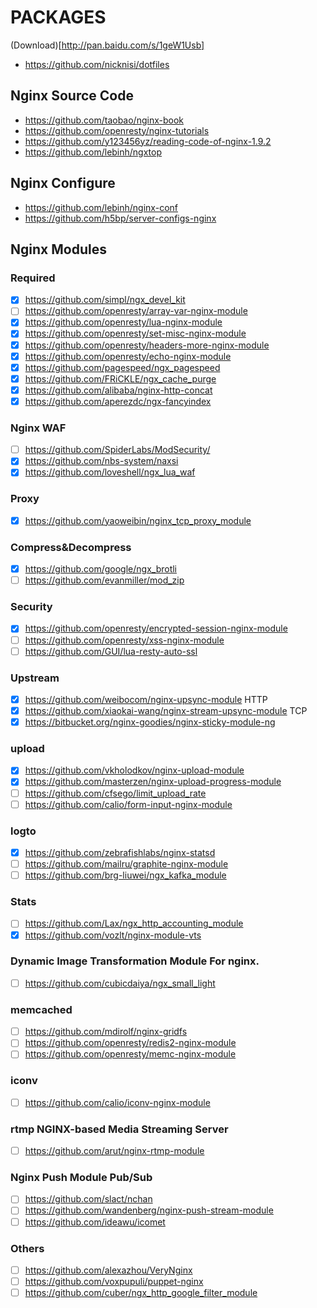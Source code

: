 # PACKAGES

(Download)[http://pan.baidu.com/s/1geW1Usb]

* https://github.com/nicknisi/dotfiles

## Nginx Source Code

* https://github.com/taobao/nginx-book
* https://github.com/openresty/nginx-tutorials
* https://github.com/y123456yz/reading-code-of-nginx-1.9.2
* https://github.com/lebinh/ngxtop

## Nginx Configure

* https://github.com/lebinh/nginx-conf
* https://github.com/h5bp/server-configs-nginx

## Nginx Modules

### Required

* [x] https://github.com/simpl/ngx_devel_kit
* [ ] https://github.com/openresty/array-var-nginx-module
* [x] https://github.com/openresty/lua-nginx-module
* [x] https://github.com/openresty/set-misc-nginx-module
* [x] https://github.com/openresty/headers-more-nginx-module
* [x] https://github.com/openresty/echo-nginx-module
* [x] https://github.com/pagespeed/ngx_pagespeed
* [x] https://github.com/FRiCKLE/ngx_cache_purge
* [x] https://github.com/alibaba/nginx-http-concat
* [x] https://github.com/aperezdc/ngx-fancyindex

### Nginx WAF

* [ ] https://github.com/SpiderLabs/ModSecurity/
* [x] https://github.com/nbs-system/naxsi
* [x] https://github.com/loveshell/ngx_lua_waf

### Proxy

* [x] https://github.com/yaoweibin/nginx_tcp_proxy_module

### Compress&Decompress

* [x] https://github.com/google/ngx_brotli
* [ ] https://github.com/evanmiller/mod_zip

### Security

* [x] https://github.com/openresty/encrypted-session-nginx-module
* [ ] https://github.com/openresty/xss-nginx-module
* [ ] https://github.com/GUI/lua-resty-auto-ssl

### Upstream

* [x] https://github.com/weibocom/nginx-upsync-module HTTP
* [x] https://github.com/xiaokai-wang/nginx-stream-upsync-module TCP
* [x] https://bitbucket.org/nginx-goodies/nginx-sticky-module-ng

### upload

* [x] https://github.com/vkholodkov/nginx-upload-module
* [x] https://github.com/masterzen/nginx-upload-progress-module
* [ ] https://github.com/cfsego/limit_upload_rate
* [ ] https://github.com/calio/form-input-nginx-module

### logto

* [x] https://github.com/zebrafishlabs/nginx-statsd
* [ ] https://github.com/mailru/graphite-nginx-module
* [ ] https://github.com/brg-liuwei/ngx_kafka_module

### Stats

* [ ] https://github.com/Lax/ngx_http_accounting_module
* [x] https://github.com/vozlt/nginx-module-vts

### Dynamic Image Transformation Module For nginx.

* [ ] https://github.com/cubicdaiya/ngx_small_light

### memcached

* [ ] https://github.com/mdirolf/nginx-gridfs
* [ ] https://github.com/openresty/redis2-nginx-module
* [ ] https://github.com/openresty/memc-nginx-module

### iconv

* [ ] https://github.com/calio/iconv-nginx-module

### rtmp NGINX-based Media Streaming Server

* [ ] https://github.com/arut/nginx-rtmp-module

### Nginx Push Module Pub/Sub

* [ ] https://github.com/slact/nchan
* [ ] https://github.com/wandenberg/nginx-push-stream-module
* [ ] https://github.com/ideawu/icomet

### Others

* [ ] https://github.com/alexazhou/VeryNginx
* [ ] https://github.com/voxpupuli/puppet-nginx
* [ ] https://github.com/cuber/ngx_http_google_filter_module

